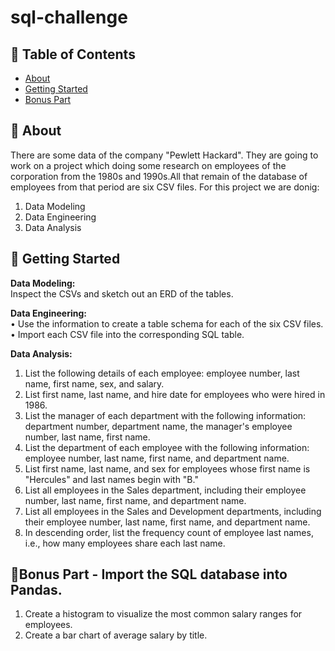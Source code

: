 # sql-challenge


## 📝 Table of Contents

- [About](#about)
- [Getting Started](#getting_started)
- [Bonus Part](#bonus_part)

## 🧐 About <a name = "about"></a>
There are some data of the company "Pewlett Hackard". They are going to work on a project which doing some research on employees of the corporation from the 1980s and 1990s.All that remain of the database of employees from that period are six CSV files. For this project we are donig:
1.	Data Modeling
2.	Data Engineering
3.	Data Analysis


## 🏁 Getting Started <a name = "getting_started"></a>

**Data Modeling:** <br>
Inspect the CSVs and sketch out an ERD of the tables. 

**Data Engineering:** <br>
•	Use the information to create a table schema for each of the six CSV files. 
•	Import each CSV file into the corresponding SQL table. 

**Data Analysis:** <br>
1.	List the following details of each employee: employee number, last name, first name, sex, and salary.
2.	List first name, last name, and hire date for employees who were hired in 1986.
3.	List the manager of each department with the following information: department number, department name, the manager's employee number, last name, first name.
4.	List the department of each employee with the following information: employee number, last name, first name, and department name.
5.	List first name, last name, and sex for employees whose first name is "Hercules" and last names begin with "B."
6.	List all employees in the Sales department, including their employee number, last name, first name, and department name.
7.	List all employees in the Sales and Development departments, including their employee number, last name, first name, and department name.
8.	In descending order, list the frequency count of employee last names, i.e., how many employees share each last name.

## :doughnut:Bonus Part -	Import the SQL database into Pandas. <a name = "bonus_part"></a>

1.	Create a histogram to visualize the most common salary ranges for employees.
2.	Create a bar chart of average salary by title.

